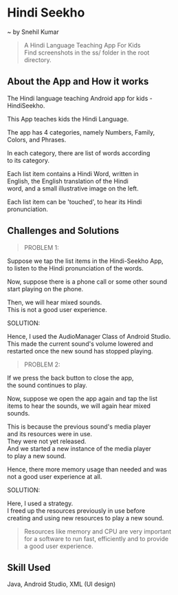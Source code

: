 # Hindi Seekho
~ by Snehil Kumar

> A Hindi Language Teaching App For Kids  
Find screenshots in the ss/ folder in the root  
directory.  

## About the App and How it works
The Hindi language teaching Android app for kids -  
HindiSeekho.  

This App teaches kids the Hindi Language.  

The app has 4 categories, namely Numbers, Family,  
Colors, and Phrases.  

In each category, there are list of words according  
to its category.  

Each list item contains a Hindi Word, written in  
English, the English translation of the Hindi  
word, and a small illustrative image on the left.

Each list item can be 'touched', to hear its Hindi  
pronunciation.

## Challenges and Solutions
> PROBLEM 1:  

Suppose we tap the list items in the Hindi-Seekho App,  
to listen to the Hindi pronunciation of the words.

Now, suppose there is a phone call or some other sound  
start playing on the phone.

Then, we will hear mixed sounds.  
This is not a good user experience.

SOLUTION:

Hence, I used the AudioManager Class of Android Studio.  
This made the current sound's volume lowered and  
restarted once the new sound has stopped playing.

> PROBLEM 2:  

If we press the back button to close the app,  
the sound continues to play.  

Now, suppose we open the app again and tap the list  
items to hear the sounds, we will again hear mixed  
sounds.  

This is because the previous sound's media player  
and its resources were in use.  
They were not yet released.  
And we started a new instance of the media player  
to play a new sound.  

Hence, there more memory usage than needed and was  
not a good user experience at all.  

SOLUTION:  

Here, I used a strategy.  
I freed up the resources previously in use before  
creating and using new resources to play a new sound.  

> Resources like memory and CPU are very important  
for a software to run fast, efficiently and to provide  
a good user experience.

## Skill Used
Java, Android Studio, XML (UI design)